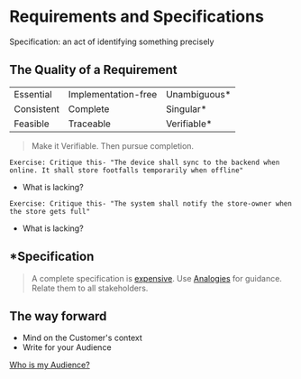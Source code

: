# Requirements and Specifications

Specification: an act of identifying something precisely

## The Quality of a Requirement

<!-- markdownlint-disable MD033 -->

<table>
<tr><td>Essential</td><td>Implementation-free</td><td>Unambiguous*</td>
</tr>
<tr><td>Consistent</td><td>Complete</td><td>Singular*</td>
</tr>
<tr><td>Feasible</td><td>Traceable</td><td>Verifiable*</td>
</tr>
</table>

> Make it Verifiable. Then pursue completion.

`Exercise: Critique this- "The device shall sync to the backend when online.
It shall store footfalls temporarily when offline"`

- What is lacking?

`Exercise: Critique this-
"The system shall notify the store-owner when the store gets full"`

- What is lacking?

## *Specification

> A complete specification is [expensive](form-fit-function.md).
Use [Analogies](modeling-needs-analogy-structure.md)
for guidance. Relate them to all stakeholders.

## The way forward

- Mind on the Customer's context
- Write for your Audience

[Who is my Audience?](modeling-needs-of-stakeholders.md)
